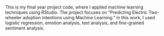 This is my final year project code, where I applied machine learning techniques using RStudio. The project focuses on "Predicting Electric Two-wheeler adoption intentions using Machine Learning." In this work, I used logistic regression, emotion analysis, text analysis, and fine-grained sentiment analysis.
